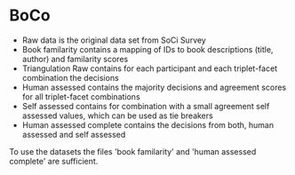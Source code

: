 # BoCo
* Raw data is the original data set from SoCi Survey
* Book familarity contains a mapping of IDs to book descriptions (title, author) and familarity scores
* Triangulation Raw contains for each participant and each triplet-facet combination the decisions
* Human assessed contains the majority decisions and agreement scores for all triplet-facet combinations
* Self assessed contains for combination with a small agreement self assessed values, which can be used as tie breakers
* Human assessed complete contains the decisions from both, human assessed and self assessed

To use the datasets the files 'book familarity' and 'human assessed complete' are sufficient.
